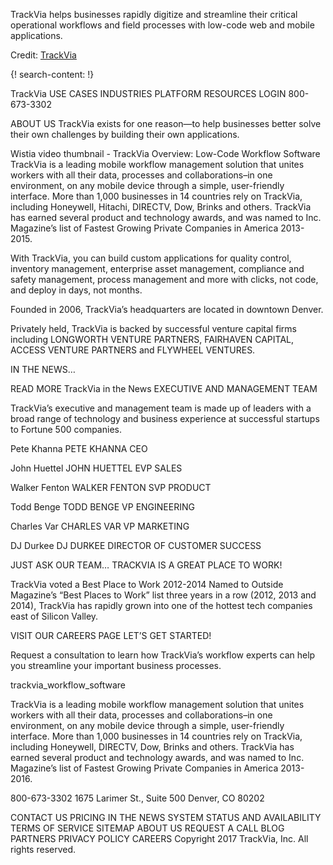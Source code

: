 
TrackVia helps businesses rapidly digitize and streamline their critical operational workflows and field processes with low-code web and mobile applications.

Credit: [TrackVia](https://www.trackvia.com/)


{! search-content: !}

TrackVia
USE CASES
INDUSTRIES
PLATFORM
RESOURCES
LOGIN
 800-673-3302

ABOUT US
TrackVia exists for one reason—to help businesses better solve their own challenges by building their own applications.

Wistia video thumbnail - TrackVia Overview: Low-Code Workflow Software 
TrackVia is a leading mobile workflow management solution that unites workers with all their data, processes and collaborations–in one environment, on any mobile device through a simple, user-friendly interface. More than 1,000 businesses in 14 countries rely on TrackVia, including Honeywell, Hitachi, DIRECTV, Dow, Brinks and others. TrackVia has earned several product and technology awards, and was named to Inc. Magazine’s list of Fastest Growing Private Companies in America 2013-2015.

With TrackVia, you can build custom applications for quality control, inventory management, enterprise asset management, compliance and safety management, process management and more with clicks, not code, and deploy in days, not months.

Founded in 2006, TrackVia’s headquarters are located in downtown Denver.

Privately held, TrackVia is backed by successful venture capital firms including LONGWORTH VENTURE PARTNERS, FAIRHAVEN CAPITAL, ACCESS VENTURE PARTNERS and FLYWHEEL VENTURES.

IN THE NEWS…

READ MORE
TrackVia in the News
EXECUTIVE AND MANAGEMENT TEAM

TrackVia’s executive and management team is made up of leaders with a broad range of technology and business experience at successful startups to Fortune 500 companies.

Pete Khanna
PETE KHANNA
CEO

John Huettel
JOHN HUETTEL
EVP SALES

Walker Fenton
WALKER FENTON
SVP PRODUCT

Todd Benge
TODD BENGE
VP ENGINEERING

Charles Var
CHARLES VAR
VP MARKETING

DJ Durkee
DJ DURKEE
DIRECTOR OF CUSTOMER SUCCESS

JUST ASK OUR TEAM… TRACKVIA IS A GREAT PLACE TO WORK!

TrackVia voted a Best Place to Work 2012-2014
Named to Outside Magazine’s “Best Places to Work” list three years in a row (2012, 2013 and 2014), TrackVia has rapidly grown into one of the hottest tech companies east of Silicon Valley.

VISIT OUR CAREERS PAGE
LET’S GET STARTED!

Request a consultation to learn how TrackVia’s workflow experts can help you streamline your important business processes.

trackvia_workflow_software

TrackVia is a leading mobile workflow management solution that unites workers with all their data, processes and collaborations–in one environment, on any mobile device through a simple, user-friendly interface. More than 1,000 businesses in 14 countries rely on TrackVia, including Honeywell, DIRECTV, Dow, Brinks and others. TrackVia has earned several product and technology awards, and was named to Inc. Magazine’s list of Fastest Growing Private Companies in America 2013-2016.

800-673-3302
1675 Larimer St., Suite 500
Denver, CO 80202


CONTACT US
PRICING
IN THE NEWS
SYSTEM STATUS AND AVAILABILITY
TERMS OF SERVICE
SITEMAP
ABOUT US
REQUEST A CALL
BLOG
PARTNERS
PRIVACY POLICY
CAREERS
Copyright 2017 TrackVia, Inc. All rights reserved.

